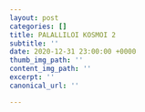 ```yaml
---
layout: post
categories: []
title: PALALLILOI KOSMOI 2
subtitle: ''
date: 2020-12-31 23:00:00 +0000
thumb_img_path: ''
content_img_path: ''
excerpt: ''
canonical_url: ''

---
```

